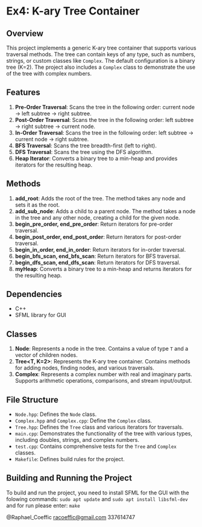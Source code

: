 # Ex4: K-ary Tree Container

## Overview
This project implements a generic K-ary tree container that supports various traversal methods. The tree can contain keys of any type, such as numbers, strings, or custom classes like `Complex`. The default configuration is a binary tree (K=2). The project also includes a `Complex` class to demonstrate the use of the tree with complex numbers.

## Features
1. **Pre-Order Traversal**: Scans the tree in the following order: current node -> left subtree -> right subtree.
2. **Post-Order Traversal**: Scans the tree in the following order: left subtree -> right subtree -> current node.
3. **In-Order Traversal**: Scans the tree in the following order: left subtree -> current node -> right subtree.
4. **BFS Traversal**: Scans the tree breadth-first (left to right).
5. **DFS Traversal**: Scans the tree using the DFS algorithm.
6. **Heap Iterator**: Converts a binary tree to a min-heap and provides iterators for the resulting heap.

## Methods
1. **add_root**: Adds the root of the tree. The method takes any node and sets it as the root.
2. **add_sub_node**: Adds a child to a parent node. The method takes a node in the tree and any other node, creating a child for the given node.
3. **begin_pre_order, end_pre_order**: Return iterators for pre-order traversal.
4. **begin_post_order, end_post_order**: Return iterators for post-order traversal.
5. **begin_in_order, end_in_order**: Return iterators for in-order traversal.
6. **begin_bfs_scan, end_bfs_scan**: Return iterators for BFS traversal.
7. **begin_dfs_scan, end_dfs_scan**: Return iterators for DFS traversal.
8. **myHeap**: Converts a binary tree to a min-heap and returns iterators for the resulting heap.

## Dependencies
- C++
- SFML library for GUI

## Classes
1. **Node<T>**: Represents a node in the tree. Contains a value of type `T` and a vector of children nodes.
2. **Tree<T, K=2>**: Represents the K-ary tree container. Contains methods for adding nodes, finding nodes, and various traversals.
3. **Complex**: Represents a complex number with real and imaginary parts. Supports arithmetic operations, comparisons, and stream input/output.

## File Structure
- `Node.hpp`: Defines the `Node` class.
- `Complex.hpp` and `Complex.cpp`: Define the `Complex` class.
- `Tree.hpp`: Defines the `Tree` class and various iterators for traversals.
- `main.cpp`: Demonstrates the functionality of the tree with various types, including doubles, strings, and complex numbers.
- `test.cpp`: Contains comprehensive tests for the `Tree` and `Complex` classes.
- `Makefile`: Defines build rules for the project.

## Building and Running the Project
To build and run the project, you need to install SFML for the GUI with the folowing commands: `sudo apt update` and `sudo apt install libsfml-dev` and for run please enter: `make`

@Raphael_Coeffic
racoeffic@gmail.com
337614747
